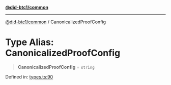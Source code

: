 [**@did-btc1/common**](../README.md)

***

[@did-btc1/common](../globals.md) / CanonicalizedProofConfig

# Type Alias: CanonicalizedProofConfig

> **CanonicalizedProofConfig** = `string`

Defined in: [types.ts:90](https://github.com/dcdpr/did-btc1-js/blob/4ab6f9915d95beed9bc633644c9db1539395f512/packages/common/src/types.ts#L90)
